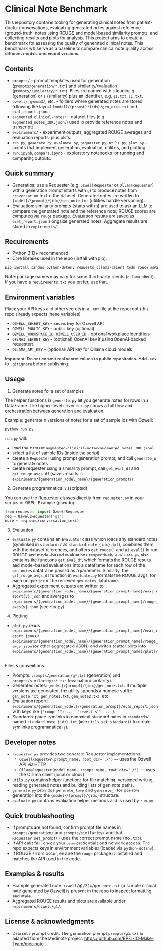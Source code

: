 # Clinical Note Benchmark

This repository contains tooling for generating clinical notes from patient-doctor conversations, evaluating generated notes against reference (ground-truth) notes using ROUGE and model-based similarity prompts, and collecting results and plots for analysis. This project aims to create a benchmark for assessing the quality of generated clinical notes. This benchmark will serve as a baseline to compare clinical note quality across different models and model versions.

## Contents

- `prompts/` - prompt templates used for generation (`prompts/generation/*.txt`) and similarity/evaluation (`prompts/similarity/*.txt`). Files are named with a leading `g` (generation) or `s` (similarity) plus an identifier, e.g. `g1.txt`, `s1.txt`.
- `ozwell/`, `gemma3/`, etc. - folders where generated notes are stored following the layout `{model}/{prompt}/{idx}/gen_note.txt` and `eval_report.json`.
- `augmented-clinical-notes/` - dataset files (e.g. `augmented_notes_30K.jsonl`) used to provide reference notes and transcripts.
- `expiriments/` - experiment outputs, aggregated ROUGE averages and evaluation reports, plus plots.
- `run.py`, `generate.py`, `evaluate.py`, `requester.py`, `utils.py`, `plot.py` - scripts that implement generation, evaluation, utilities, and plotting.
- `run.ipynb`, `compare.ipynb` - exploratory notebooks for running and comparing outputs.

## Quick summary

- Generation: use a Requester (e.g. `OzwellRequester` or `OllamaRequester`) with a generation prompt (starts with `g`) to produce notes from `conversation` text in the dataset. Generated notes are written to `{model}/{prompt}/{idx}/gen_note.txt` (utilities handle versioning).
- Evaluation: similarity prompts (starts with `s`) are used to ask an LLM to compare the generated note and the reference note; ROUGE scores are computed via `rouge` package. Evaluation results are saved as `eval_report.json` alongside generated notes. Aggregate results are stored in `expiriments/`.

## Requirements

- Python 3.10+ recommended
- Core libraries used in the repo (install with pip):

```bash
pip install pandas python-dotenv requests ollama-client tqdm rouge matplotlib
```

Note: package names may vary for some third-party clients (`ollama` client). If you have a `requirements.txt` you prefer, use that.

## Environment variables

Place your API keys and other secrets in a `.env` file at the repo root (this repo already expects these variables):

- `OZWELL_SECRET_KEY` - secret key for Ozwell API
- `OZWELL_PUBLIC_KEY` - public key (optional)
- `OZWELL_WORKSPACE_ID`, `OZWELL_USER_ID` - optional workplace identifiers
- `OPENAI_SECRET_KEY` - (optional) OpenAI key if using OpenAI-backed requesters
- `OLLAMA_API_KEY` - (optional) API key for Ollama cloud models

Important: Do not commit real secret values to public repositories. Add `.env` to `.gitignore` before publishing.

## Usage

1) Generate notes for a set of samples

The helper functions in `generate.py` let you generate notes for rows in a DataFrame. The higher-level driver `run.py` shows a full flow and orchestration between generation and evaluation.

Example: generate n versions of notes for a set of sample ids with Ozwell:

```bash
python run.py
```

`run.py` will:

- load the dataset `augmented-clinical-notes/augmented_notes_30K.jsonl`
- select a list of sample IDs (inside the script)
- create a `Requester` using prompt generation prompt, and call `generate_n` to generate notes
- create requester using a similarity prompt, call `get_eval_df` and `get_rouge_avgs_df` (saves results in `expiriments/{generation_model_name}/{generation_prompt}`)

2) Generate programmatically (scripted)

You can use the Requester classes directly from `requester.py` in your scripts or REPL. Example (pseudo):

```python
from requester import OzwellRequester
req = OzwellRequester('g1')
note = req.send(conversation_text)
```

3) Evaluation

- `evaluate.py` contains an `Evaluator` class which loads any standard notes (symlinked in `standards/` as `standard_note_{idx}.txt`), combines them with the dataset references, and offers `get_rouge()` and `ai_eval()` to run ROUGE and model-based evaluations respectively. `evaluate.py` also contains the functions `get_eval_df`, which formats the ROUGE results and model-based evaluations into a dataframe for each row of the `gen_notes` dataframe passed as a parameter. Similarly, the `get_rouge_avgs_df` function in `evaluate.py` formats the ROUGE avgs. for each unique `idx` in the recieved `gen_notes` dataframe.
- Aggregated experiment outputs are written to `expiriments/{generation_model_name}/{generation_prompt_name}/eval_report{v}.json` and averages to `expiriments/{generation_model_name}/{generation_prompt_name}/rouge_avgs{v}.json` (see `run.py`).

4) Plotting

- `plot.py` reads `expiriments/{generation_model_name}/{generation_prompt_name}/eval_report.json` or `expiriments/{generation_model_name}/{generation_prompt_name}/rouge_avgs.json` (or other aggregated JSON) and writes scatter plots into `expiriments/{generation_model_name}/{generation_prompt_name}/plots/`.

Files & conventions

- Prompts: `prompts/generation/g*.txt` (generation) and `prompts/similarity/s*.txt` (evaluation/similarity).
- Generated notes: `{model}/{prompt}/{idx}/gen_note.txt`. If multiple versions are generated, the utility appends a numeric suffix: `gen_note.txt`, `gen_note1.txt`, `gen_note2.txt`, etc.
- Evaluation report: `expiriments/{generation_model}/{generation_prompt}/eval_report.json` with keys like `{"rouge-1": ..., "ozwell-s1": ...}`.
- Standards: place symlinks to canonical standard notes in `standards/` named `standard_note_{idx}.txt` (use `utils.set_standard()` to create symlinks programmatically).

## Developer notes

- `requester.py` provides two concrete Requester implementations:
  - `OzwellRequester(prompt_name, root_dir='./')` — uses the Ozwell API via HTTP
  - `OllamaRequester(model_name, prompt_name, root_dir='./')` — uses the Ollama client (local or cloud)
- `utils.py` contains helper functions for file matching, versioned writing, reading generated notes and building lists of gen note paths.
- `generate.py` provides `generate_loop` and `generate_n` for per-row generation into the `{model}/{prompt}/{idx}` structure.
- `evaluate.py` contains evaluation helper methods and is used by `run.py`.

## Quick troubleshooting

- If prompts are not found, confirm prompt file names in `prompts/generation/` and `prompts/similarity/` and that `Requester.set_prompt()` uses the correct prompt name (no `.txt`).
- If API calls fail, check your `.env` credentials and network access. The repo expects keys in environment variables (loaded via `python-dotenv`).
- If ROUGE errors occur, ensure the `rouge` package is installed and matches the API used in the code.

## Examples & results

- Example generated note: `ozwell/g1/224/gen_note.txt` (a sample clinical note generated by Ozwell) is present in the repo to inspect formatting and style.
- Aggregated ROUGE results and plots are available under `expiriments/ozwell/g1/`.

## License & acknowledgments

- Dataset / prompt credit: The generation prompt `prompts/g1.txt` is adapted from the Medinote project: https://github.com/EPFL-IC-Make-Team/medinote
